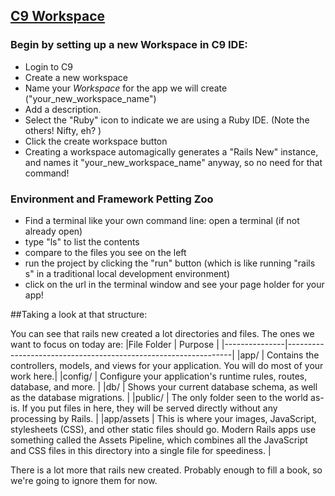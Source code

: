 ## [C9 Workspace](http://docs.railsbridge.org/intro-to-rails/getting_started)

### Begin by setting up a new Workspace in C9 IDE: 
* Login to C9
* Create a new workspace 
* Name your *Workspace* for the app we will create ("your_new_workspace_name")
* Add a description.
* Select the "Ruby" icon to indicate we are using a Ruby IDE. (Note the others! Nifty, eh? ) 
* Click the create workspace button 
* Creating a workspace automagically generates a "Rails New" instance, and names it "your_new_workspace_name" anyway, so no need for that command!

### Environment and Framework Petting Zoo
<!-- Activity: [Ask Ubuntu](http://askubuntu.com/questions/506510/what-is-the-difference-between-terminal-console-shell-and-command-line) -->
 
* Find a terminal like your own command line: open a terminal (if not already open)
* type "ls" to list the contents
* compare to the files you see on the left
* run the project by clicking the "run" button (which is like running "rails s" in a traditional local development environment) 
* click on the url in the terminal window and see your page holder for your app!

##Taking a look at that structure:   

You can see that rails new created a lot directories and files. The ones we want to focus on today are:
|File Folder    | Purpose                 |
|---------------|----------------------------------------------------------------|
|app/ | Contains the controllers, models, and views for your application. You will do most of your work here.|
|config/ | Configure your application's runtime rules, routes, database, and more.    |
|db/   | Shows your current database schema, as well as the database migrations.    |
|public/   | The only folder seen to the world as-is. If you put files in here, they will be served directly without any processing by Rails.    |
|app/assets |  This is where your images, JavaScript, stylesheets (CSS), and other static files should go. Modern Rails apps use something called the Assets Pipeline, which combines all the JavaScript and CSS files in this directory into a single file for speediness.   |

There is a lot more that rails new created. Probably enough to fill a book, so we're going to ignore them for now.



